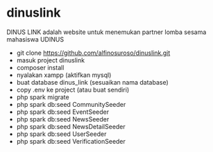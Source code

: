 # dinuslink
DINUS LINK adalah website untuk menemukan partner lomba sesama mahasiswa UDINUS
- git clone https://github.com/alfinosuroso/dinuslink.git
- masuk project dinuslink
- composer install
- nyalakan xampp (aktifkan mysql)
- buat database dinus_link (sesuaikan nama database)
- copy .env ke project (atau buat sendiri)
- php spark migrate
- php spark db:seed CommunitySeeder
- php spark db:seed EventSeeder
- php spark db:seed NewsSeeder
- php spark db:seed NewsDetailSeeder
- php spark db:seed UserSeeder
- php spark db:seed VerificationSeeder
